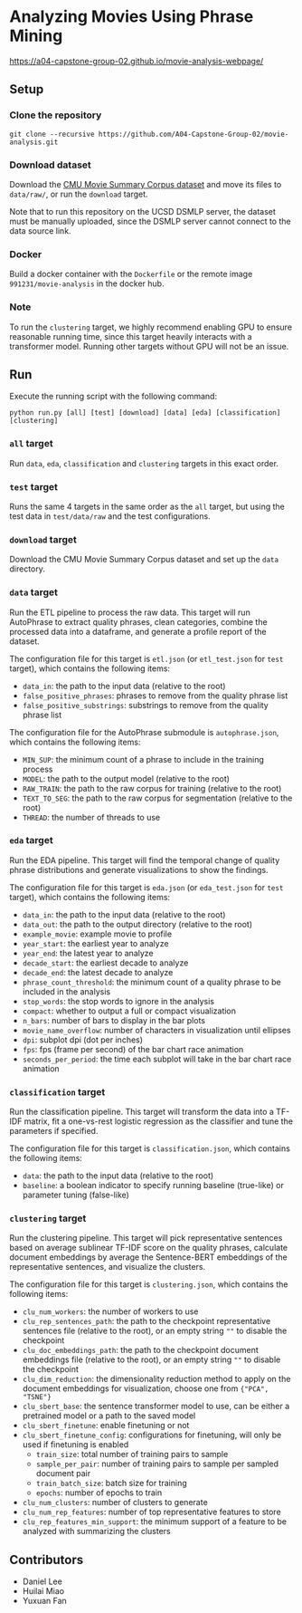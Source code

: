 # Analyzing Movies Using Phrase Mining

https://a04-capstone-group-02.github.io/movie-analysis-webpage/

## Setup

### Clone the repository

```
git clone --recursive https://github.com/A04-Capstone-Group-02/movie-analysis.git
```

### Download dataset

Download the [CMU Movie Summary Corpus dataset](http://www.cs.cmu.edu/~ark/personas/data/MovieSummaries.tar.gz) and move its files to `data/raw/`, or run the `download` target.

Note that to run this repository on the UCSD DSMLP server, the dataset must be manually uploaded, since the DSMLP server cannot connect to the data source link.

### Docker

Build a docker container with the `Dockerfile` or the remote image `991231/movie-analysis` in the docker hub.

### Note

To run the `clustering` target, we highly recommend enabling GPU to ensure reasonable running time, since this target heavily interacts with a transformer model. Running other targets without GPU will not be an issue.

## Run

Execute the running script with the following command:

```
python run.py [all] [test] [download] [data] [eda] [classification] [clustering]
```

### `all` target

Run `data`, `eda`, `classification` and `clustering` targets in this exact order.

### `test` target

Runs the same 4 targets in the same order as the `all` target, but using the test data in `test/data/raw` and the test configurations.

### `download` target

Download the CMU Movie Summary Corpus dataset and set up the `data` directory.

### `data` target

Run the ETL pipeline to process the raw data. This target will run AutoPhrase to extract quality phrases, clean categories, combine the processed data into a dataframe, and generate a profile report of the dataset.

The configuration file for this target is `etl.json` (or `etl_test.json` for `test` target), which contains the following items:

- `data_in`: the path to the input data (relative to the root)
- `false_positive_phrases`: phrases to remove from the quality phrase list
- `false_positive_substrings`: substrings to remove from the quality phrase list

The configuration file for the AutoPhrase submodule is `autophrase.json`, which contains the following items:

- `MIN_SUP`: the minimum count of a phrase to include in the training process
- `MODEL`: the path to the output model (relative to the root)
- `RAW_TRAIN`: the path to the raw corpus for training (relative to the root)
- `TEXT_TO_SEG`: the path to the raw corpus for segmentation (relative to the root)
- `THREAD`: the number of threads to use

### `eda` target

Run the EDA pipeline. This target will find the temporal change of quality phrase distributions and generate visualizations to show the findings.

The configuration file for this target is `eda.json` (or `eda_test.json` for `test` target), which contains the following items:

- `data_in`: the path to the input data (relative to the root)
- `data_out`: the path to the output directory (relative to the root)
- `example_movie`: example movie to profile
- `year_start`: the earliest year to analyze
- `year_end`: the latest year to analyze
- `decade_start`: the earliest decade to analyze
- `decade_end`: the latest decade to analyze
- `phrase_count_threshold`: the minimum count of a quality phrase to be included in the analysis
- `stop_words`: the stop words to ignore in the analysis
- `compact`: whether to output a full or compact visualization
- `n_bars`: number of bars to display in the bar plots
- `movie_name_overflow`: number of characters in visualization until ellipses
- `dpi`: subplot dpi (dot per inches)
- `fps`: fps (frame per second) of the bar chart race animation
- `seconds_per_period`: the time each subplot will take in the bar chart race animation

### `classification` target

Run the classification pipeline. This target will transform the data into a TF-IDF matrix, fit a one-vs-rest logistic regression as the classifier and tune the parameters if specified.

The configuration file for this target is `classification.json`, which contains the following items:

- `data`: the path to the input data (relative to the root)
- `baseline`: a boolean indicator to specify running baseline (true-like) or parameter tuning (false-like)

### `clustering` target

Run the clustering pipeline. This target will pick representative sentences based on average sublinear TF-IDF score on the quality phrases, calculate document embeddings by average the Sentence-BERT embeddings of the representative sentences, and visualize the clusters.

The configuration file for this target is `clustering.json`, which contains the following items:

- `clu_num_workers`: the number of workers to use
- `clu_rep_sentences_path`: the path to the checkpoint representative sentences file (relative to the root), or an empty string `""` to disable the checkpoint
- `clu_doc_embeddings_path`: the path to the checkpoint document embeddings file (relative to the root), or an empty string `""` to disable the checkpoint
- `clu_dim_reduction`: the dimensionality reduction method to apply on the document embeddings for visualization, choose one from `{"PCA", "TSNE"}`
- `clu_sbert_base`: the sentence transformer model to use, can be either a pretrained model or a path to the saved model
- `clu_sbert_finetune`: enable finetuning or not
- `clu_sbert_finetune_config`: configurations for finetuning, will only be used if finetuning is enabled
  - `train_size`: total number of training pairs to sample
  - `sample_per_pair`: number of training pairs to sample per sampled document pair
  - `train_batch_size`: batch size for training
  - `epochs`: number of epochs to train
- `clu_num_clusters`: number of clusters to generate
- `clu_num_rep_features`: number of top representative features to store
- `clu_rep_features_min_support`: the minimum support of a feature to be analyzed with summarizing the clusters

## Contributors

- Daniel Lee
- Huilai Miao
- Yuxuan Fan
